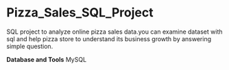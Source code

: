 # Pizza_Sales_SQL_Project

SQL project to analyze online pizza sales data.you can examine dataset with sql and help pizza store to understand its business growth by answering simple question.

**Database and Tools**
MySQL 
